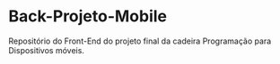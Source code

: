 # Back-Projeto-Mobile
Repositório do Front-End do projeto final da cadeira Programação para Dispositivos móveis.
